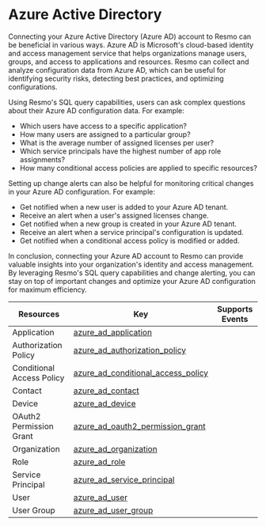 Azure Active Directory
======================
Connecting your Azure Active Directory (Azure AD) account to Resmo can be beneficial in various ways. Azure AD is Microsoft's cloud-based identity and access management service that helps organizations manage users, groups, and access to applications and resources. Resmo can collect and analyze configuration data from Azure AD, which can be useful for identifying security risks, detecting best practices, and optimizing configurations.

Using Resmo's SQL query capabilities, users can ask complex questions about their Azure AD configuration data. For example:

* Which users have access to a specific application?
* How many users are assigned to a particular group?
* What is the average number of assigned licenses per user?
* Which service principals have the highest number of app role assignments?
* How many conditional access policies are applied to specific resources?

Setting up change alerts can also be helpful for monitoring critical changes in your Azure AD configuration. For example:

* Get notified when a new user is added to your Azure AD tenant.
* Receive an alert when a user's assigned licenses change.
* Get notified when a new group is created in your Azure AD tenant.
* Receive an alert when a service principal's configuration is updated.
* Get notified when a conditional access policy is modified or added.

In conclusion, connecting your Azure AD account to Resmo can provide valuable insights into your organization's identity and access management. By leveraging Resmo's SQL query capabilities and change alerting, you can stay on top of important changes and optimize your Azure AD configuration for maximum efficiency.

| **Resources**             | **Key**                                                                             | **Supports Events** |
| ------------------------- | ----------------------------------------------------------------------------------- | ------------------- |
| Application               | [azure\_ad\_application](azure\_ad\_application.md)                                 |                     |
| Authorization Policy      | [azure\_ad\_authorization\_policy](azure\_ad\_authorization\_policy.md)             |                     |
| Conditional Access Policy | [azure\_ad\_conditional\_access\_policy](azure\_ad\_conditional\_access\_policy.md) |                     |
| Contact                   | [azure\_ad\_contact](azure\_ad\_contact.md)                                         |                     |
| Device                    | [azure\_ad\_device](azure\_ad\_device.md)                                           |                     |
| OAuth2 Permission Grant   | [azure\_ad\_oauth2\_permission\_grant](azure\_ad\_oauth2\_permission\_grant.md)     |                     |
| Organization              | [azure\_ad\_organization](azure\_ad\_organization.md)                               |                     |
| Role                      | [azure\_ad\_role](azure\_ad\_role.md)                                               |                     |
| Service Principal         | [azure\_ad\_service\_principal](azure\_ad\_service\_principal.md)                   |                     |
| User                      | [azure\_ad\_user](azure\_ad\_user.md)                                               |                     |
| User Group                | [azure\_ad\_user\_group](azure\_ad\_user\_group.md)                                 |                     |
